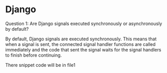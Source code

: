 # Django
Question 1: Are Django signals executed synchronously or asynchronously by default?

By default, Django signals are executed synchronously. This means that when a signal is sent, the connected signal handler functions are called immediately and the code that sent the signal waits for the signal handlers to finish before continuing.

There snippet code will be in file1

